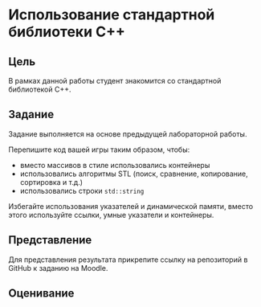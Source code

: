 # Использование стандартной библиотеки С++

## Цель

В рамках данной работы студент знакомится со стандартной библиотекой С++.

## Задание

Задание выполняется на основе предыдущей лабораторной работы.

Перепишите код вашей игры таким образом, чтобы:

- вместо массивов в стиле использовались контейнеры
- использовались алгоритмы STL (поиск, сравнение, копирование, сортировка и т.д.)
- использовались строки `std::string`

Избегайте использования указателей и динамической памяти, вместо этого используйте ссылки, умные указатели и контейнеры.

## Представление

Для представления результата прикрепите ссылку на репозиторий в GitHub к заданию на Moodle.

## Оценивание
